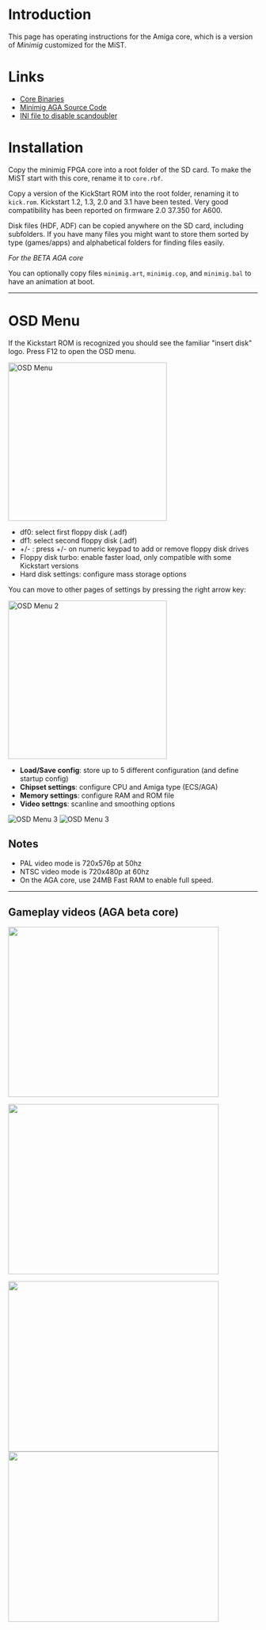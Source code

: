 # Introduction #

This page has operating instructions for the Amiga core, which is a version of _Minimig_ customized for the MiST.

# Links #

  * [Core Binaries](http://code.google.com/p/mist-board/source/browse/#svn/trunk/bin/cores/minimig-aga)
  * [Minimig AGA Source Code](https://github.com/rkrajnc/minimig-mist)
  * [INI file to disable scandoubler](http://mist-board.googlecode.com/svn/wiki/core_aga/mist.ini)

# Installation #

Copy the minimig FPGA core into a root folder of the SD card. To make the MiST start with this core, rename it to `core.rbf`.

Copy a version of the KickStart ROM into the root folder, renaming it to `kick.rom`. Kickstart 1.2, 1.3, 2.0 and 3.1 have been tested. Very good compatibility has been reported on firmware 2.0 37.350 for A600.

Disk files (HDF, ADF) can be copied anywhere on the SD card, including subfolders.
If you have many files you might want to store them sorted by type (games/apps) and alphabetical folders for finding files easily.

_For the BETA AGA core_

You can optionally copy files `minimig.art`, `minimig.cop`, and `minimig.bal` to have an animation at boot.


---


# OSD Menu #

If the Kickstart ROM is recognized you should see the familiar "insert disk" logo.
Press F12 to open the OSD menu.

<img src='http://mist-board.googlecode.com/svn/wiki/img_docs/amiga_start.jpg' title='OSD Menu' width='320px' />

  * df0: select first floppy disk (.adf)
  * df1: select second floppy disk (.adf)
  * +/- : press +/- on numeric keypad to add or remove floppy disk drives
  * Floppy disk turbo: enable faster load, only compatible with some Kickstart versions
  * Hard disk settings: configure mass storage options

You can move to other pages of settings by pressing the right arrow key:

<img src='http://mist-board.googlecode.com/svn/wiki/img_docs/amiga_osd2.jpg' title='OSD Menu 2' width='320px' />

  * **Load/Save config**: store up to 5 different configuration (and define startup config)
  * **Chipset settings**: configure CPU and Amiga type (ECS/AGA)
  * **Memory settings**: configure RAM and ROM file
  * **Video settngs**: scanline and smoothing options

<img src='http://mist-board.googlecode.com/svn/wiki/img_docs/amiga_osd3.jpg' title='OSD Menu 3' /> <img src='http://mist-board.googlecode.com/svn/wiki/img_docs/amiga_osd4.jpg' title='OSD Menu 3' />





## Notes ##

  * PAL video mode is 720x576p at 50hz
  * NTSC video mode is 720x480p at 60hz
  * On the AGA core, use 24MB Fast RAM to enable full speed.


---


## Gameplay videos (AGA beta core) ##

<a href='http://www.youtube.com/watch?feature=player_embedded&v=PAebp_4ulHo' target='_blank'><img src='http://img.youtube.com/vi/PAebp_4ulHo/0.jpg' width='425' height=344 /></a>

<a href='http://www.youtube.com/watch?feature=player_embedded&v=d4OMVJOOrWU' target='_blank'><img src='http://img.youtube.com/vi/d4OMVJOOrWU/0.jpg' width='425' height=344 /></a>

<a href='http://www.youtube.com/watch?feature=player_embedded&v=2wmm0lQLSHg' target='_blank'><img src='http://img.youtube.com/vi/2wmm0lQLSHg/0.jpg' width='425' height=344 /></a>
<a href='http://www.youtube.com/watch?feature=player_embedded&v=HDA5D0HNhbc' target='_blank'><img src='http://img.youtube.com/vi/HDA5D0HNhbc/0.jpg' width='425' height=344 /></a>